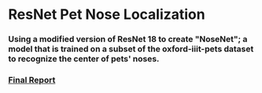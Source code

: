 # ResNet Pet Nose Localization

### Using a modified version of ResNet 18 to create "NoseNet"; a model that is trained on a subset of the oxford-iiit-pets dataset to recognize the center of pets' noses.

### [Final Report](ELEC475_Lab5_Report.pdf) 
